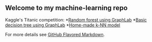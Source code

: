 ## Welcome to my machine-learning repo

Kaggle's Titanic competition:
*[Random forest using GraphLab](https://github.com/DarquesM/Machine-Learning/blob/master/Random-forest.ipynb)
*[Basic decision tree using GraphLab](https://github.com/DarquesM/Machine-Learning/blob/master/Simple_decision_tree.ipynb)
*[Home-made k-NN model](https://github.com/DarquesM/Machine-Learning/blob/master/k-NN.ipynb)





For more details see [GitHub Flavored Markdown](https://guides.github.com/features/mastering-markdown/).
